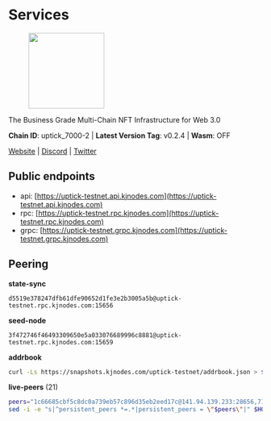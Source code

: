 # Services

<figure><img src="https://raw.githubusercontent.com/kj89/testnet_manuals/main/pingpub/logos/uptick.png" width="150" alt=""><figcaption></figcaption></figure>

The Business Grade Multi-Chain NFT Infrastructure for Web 3.0

**Chain ID**: uptick_7000-2 | **Latest Version Tag**: v0.2.4 | **Wasm**: OFF

[Website](https://uptick.network) | [Discord](https://discord.gg/UzeHS7fu5H) | [Twitter](https://twitter.com/uptickproject)


## Public endpoints

* api: [https://uptick-testnet.api.kjnodes.com](https://uptick-testnet.api.kjnodes.com)
* rpc: [https://uptick-testnet.rpc.kjnodes.com](https://uptick-testnet.rpc.kjnodes.com)
* grpc: [https://uptick-testnet.grpc.kjnodes.com](https://uptick-testnet.grpc.kjnodes.com)

## Peering

**state-sync**

```text
d5519e378247dfb61dfe90652d1fe3e2b3005a5b@uptick-testnet.rpc.kjnodes.com:15656
```

**seed-node**

```text
3f472746f46493309650e5a033076689996c8881@uptick-testnet.rpc.kjnodes.com:15659
```

**addrbook**
```bash
curl -Ls https://snapshots.kjnodes.com/uptick-testnet/addrbook.json > $HOME/.uptickd/config/addrbook.json
```

**live-peers** (21)
```bash
peers="1c66685cbf5c8dc0a739eb57c896d35eb2eed17c@141.94.139.233:28656,7175172406a124862dc545b8fb1e3545c35173f9@176.9.146.72:14656,f06b6a57001440bf3507ba2f09a3010f6d50080b@135.181.133.37:29656,7a4f1c0baa2ff31c02163fb658c4eb8d119193c7@95.214.52.173:26656,d8777278648d8fc93800692a8b96a7f104df4f9a@194.163.135.127:26656,94b63fddfc78230f51aeb7ac34b9fb86bd042a77@94.23.207.45:30556,d5519e378247dfb61dfe90652d1fe3e2b3005a5b@65.109.68.190:15656,2298edffe9306e4d9370233c1d29dab567829095@144.91.78.28:26656,6b5375296e81501b0db0a34a7a04f39520400214@65.108.45.200:27565,6af07daddb8a57c01d05d8c0894f8293a41090d0@185.245.183.122:26656,eb5a3112a64944e2bd701ff8aa99ab95209c6310@185.198.27.110:26656,2763c95b0c9b0b31c312b06d6ae6887968fb9830@194.163.154.224:26656,af5262526a0800a29a0a7194e1488a9fa62d0005@195.3.223.208:26656,70c19420bb2d40c5a6c3466c69ead6e0877b9cc7@45.85.250.108:26656,7a1f08486cd519270b3aeab7c6c4abf2cc07d22b@46.17.250.145:60856,0fcdc6af694d5b9995340549e5ce444dc96de3e0@195.201.197.4:15656,07df6fd3f41c4bda761931831439ab248eb3dae4@91.223.3.190:55056,75aa14851ff12bd4825fe5679958dc278086e2b9@95.216.14.72:34656,d6aad702ecfed6c5e76e2f25dea6b921c3cd7857@154.12.242.252:31656,3666c65e99775b8149396fd5c781dec6a29fb13b@75.119.144.48:31656,b14b4e3a46180eccf00d816aed5338db925e2237@185.225.191.149:26656"
sed -i -e "s|^persistent_peers *=.*|persistent_peers = \"$peers\"|" $HOME/.uptickd/config/config.toml
```
